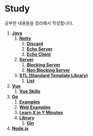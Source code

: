# Study

공부한 내용들을 정리해서 작성합니다.



1. __[Java](./java)__
   1. __[Netty](./java/netty)__
      1. __[Discard](./java/netty/discard)__
      2. __[Echo Server](./java/netty/echo-server)__
      3. __[Echo Client](./java/netty/echo-client)__
   2. __[Server](./java/server)__
      1. __[Blocking Server](./java/server/blocking-server)__
      2. __[Non Blocking Server](./java/server/non-blocking-server)__
   3. __[STL (Standard Template Library)](./java/stl)__
      1. __[List](./java/stl/list)__
2. __[Vue](./vue)__
   1. __[Vue Skills](./vue/vue-skills)__
3. __[Go](./go)__
   1. __[Examples](./go/examples)__
   2. __[Web Examples](./go/web-examples)__
   3. __[Learn X in Y Minutes](./go/learnxinyminutes)__
   4. __[Library](./go/library)__
      1. __[Gin](./go/library/gin)__
4. __[Node.js](./go)__
 
